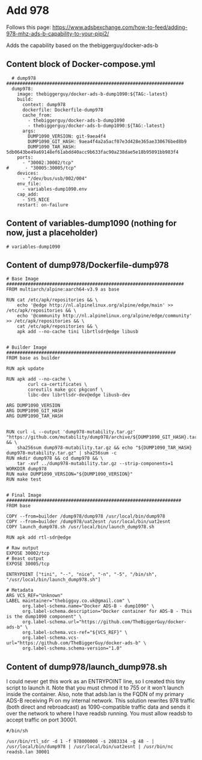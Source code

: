 # Add 978

Follows this page: https://www.adsbexchange.com/how-to-feed/adding-978-mhz-ads-b-capability-to-your-pipi2/

Adds the capability based on the thebiggerguy/docker-ads-b

## Content block of Docker-compose.yml

```
  # dump978 ##################################################################
  dump978:
    image: thebiggerguy/docker-ads-b-dump1090:${TAG:-latest}
    build:
      context: dump978
      dockerfile: Dockerfile-dump978
      cache_from:
        - thebiggerguy/docker-ads-b-dump1090
        - thebiggerguy/docker-ads-b-dump1090:${TAG:-latest}
      args:
        DUMP1090_VERSION: git-9aea4f4
        DUMP1090_GIT_HASH: 9aea4f4a2a5acf07e3d428e365ae330676bed8b9
        DUMP1090_TAR_HASH: 5db0643be49a69148ef61abdd40acc9b633fac90a238dae5e18b95091bb983f4
    ports:
      - "30002:30002/tcp"
#      - "30005:30005/tcp"
    devices:
      - "/dev/bus/usb/002/004"
    env_file:
      - variables-dump1090.env
    cap_add:
      - SYS_NICE
    restart: on-failure
```

## Content of variables-dump1090 (nothing for now, just a placeholder)

```
# variables-dump1090
```

## Content of dump978/Dockerfile-dump978

```
# Base Image ##################################################################
FROM multiarch/alpine:aarch64-v3.9 as base

RUN cat /etc/apk/repositories && \
    echo '@edge http://nl.alpinelinux.org/alpine/edge/main' >> /etc/apk/repositories && \
    echo '@community http://nl.alpinelinux.org/alpine/edge/community' >> /etc/apk/repositories && \
    cat /etc/apk/repositories && \
    apk add --no-cache tini librtlsdr@edge libusb


# Builder Image ###############################################################
FROM base as builder

RUN apk update

RUN apk add --no-cache \
        curl ca-certificates \
        coreutils make gcc pkgconf \
        libc-dev librtlsdr-dev@edge libusb-dev

ARG DUMP1090_VERSION
ARG DUMP1090_GIT_HASH
ARG DUMP1090_TAR_HASH


RUN curl -L --output 'dump978-mutability.tar.gz' "https://github.com/mutability/dump978/archive/${DUMP1090_GIT_HASH}.tar.gz" && \
    sha256sum dump978-mutability.tar.gz && echo "${DUMP1090_TAR_HASH}  dump978-mutability.tar.gz" | sha256sum -c
RUN mkdir dump978 && cd dump978 && \
    tar -xvf ../dump978-mutability.tar.gz --strip-components=1
WORKDIR dump978
RUN make DUMP1090_VERSION="${DUMP1090_VERSION}"
RUN make test


# Final Image #################################################################
FROM base

COPY --from=builder /dump978/dump978 /usr/local/bin/dump978
COPY --from=builder /dump978/uat2esnt /usr/local/bin/uat2esnt
COPY launch_dump978.sh /usr/local/bin/launch_dump978.sh

RUN apk add rtl-sdr@edge

# Raw output
EXPOSE 30002/tcp
# Beast output
EXPOSE 30005/tcp

ENTRYPOINT ["tini", "--", "nice", "-n", "-5", "/bin/sh", "/usr/local/bin/launch_dump978.sh"]

# Metadata
ARG VCS_REF="Unknown"
LABEL maintainer="thebigguy.co.uk@gmail.com" \
      org.label-schema.name="Docker ADS-B - dump1090" \
      org.label-schema.description="Docker container for ADS-B - This is the dump1090 component" \
      org.label-schema.url="https://github.com/TheBiggerGuy/docker-ads-b" \
      org.label-schema.vcs-ref="${VCS_REF}" \
      org.label-schema.vcs-url="https://github.com/TheBiggerGuy/docker-ads-b" \
      org.label-schema.schema-version="1.0"
```

## Content of dump978/launch_dump978.sh

I could never get this work as an ENTRYPOINT line, so I created this tiny script to launch it. Note that you must chmod it to 755 or it won't launch inside the container. Also, note that adsb.lan is the FQDN of my primary ADS-B receiving Pi on my internal network. This solution rewrites 978 traffic (both direct and rebroadcast) as 1090-compatible traffic data and sends it over the network to where I have readsb running. You must allow readsb to accept traffic on port 30001.

```
#/bin/sh

/usr/bin/rtl_sdr -d 1 -f 978000000 -s 2083334 -g 48 - | /usr/local/bin/dump978 | /usr/local/bin/uat2esnt | /usr/bin/nc readsb.lan 30001
```
